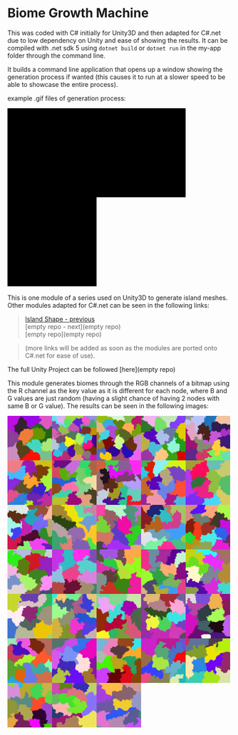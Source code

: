 # Biome Growth Machine

This was coded with C# initially for Unity3D and then adapted for C#.net due to low dependency on Unity and ease of showing the results. 
It can be compiled with .net sdk 5 using ``dotnet build`` or ``dotnet run`` in the my-app folder through the command line.

It builds a command line application that opens up a window showing the generation process if wanted (this causes it to run at a slower speed to be able to showcase the entire process).

example .gif files of generation process:


<div style="display: inline-block">
    <img style="float: left;" src="examples/gifs/005f.gif?raw=true" width="200" height="200" alt="Biome Growth Process">
    <img style="float: left;" src="examples/gifs/006f.gif?raw=true" width="200" height="200" alt="Biome Growth Process">
    <img style="float: left;" src="examples/gifs/007f.gif?raw=true" width="200" height="200" alt="Biome Growth Process">
</div>  
  
  
  
This is one module of a series used on Unity3D to generate island meshes. Other modules adapted for C#.net can be seen in the following links:
> [Island Shape - previous](https://github.com/brunorc93/islandShapeGen.net)  
> [empty repo - next](empty repo)  
> [empty repo](empty repo)  

> (more links will be added as soon as the modules are ported onto C#.net for ease of use).  

The full Unity Project can be followed [here](empty repo)  

This module generates biomes through the RGB channels of a bitmap using the R channel as the key value as it is different for each node, where B and G values are just random (having a slight chance of having 2 nodes with same B or G value). The results can be seen in the following images:

<div style="display: inline-block">
  <img style="float: left;" src="examples/000_.png?raw=true" width="100" height="100" alt="Example of grown biomes">
  <img style="float: left;" src="examples/001_.png?raw=true" width="100" height="100" alt="Example of grown biomes">
  <img style="float: left;" src="examples/002_.png?raw=true" width="100" height="100" alt="Example of grown biomes">
  <img style="float: left;" src="examples/003_.png?raw=true" width="100" height="100" alt="Example of grown biomes">
  <img style="float: left;" src="examples/004_.png?raw=true" width="100" height="100" alt="Example of grown biomes">
  <img style="float: left;" src="examples/005_.png?raw=true" width="100" height="100" alt="Example of grown biomes">
  <img style="float: left;" src="examples/006_.png?raw=true" width="100" height="100" alt="Example of grown biomes">
  <img style="float: left;" src="examples/007_.png?raw=true" width="100" height="100" alt="Example of grown biomes">
  <img style="float: left;" src="examples/008_.png?raw=true" width="100" height="100" alt="Example of grown biomes">
  <img style="float: left;" src="examples/009_.png?raw=true" width="100" height="100" alt="Example of grown biomes">
  <img style="float: left;" src="examples/010_.png?raw=true" width="100" height="100" alt="Example of grown biomes">
  <img style="float: left;" src="examples/011_.png?raw=true" width="100" height="100" alt="Example of grown biomes">
  <img style="float: left;" src="examples/012_.png?raw=true" width="100" height="100" alt="Example of grown biomes">
  <img style="float: left;" src="examples/013_.png?raw=true" width="100" height="100" alt="Example of grown biomes">
  <img style="float: left;" src="examples/014_.png?raw=true" width="100" height="100" alt="Example of grown biomes">
  <img style="float: left;" src="examples/015_.png?raw=true" width="100" height="100" alt="Example of grown biomes">
  <img style="float: left;" src="examples/016_.png?raw=true" width="100" height="100" alt="Example of grown biomes">
  <img style="float: left;" src="examples/017_.png?raw=true" width="100" height="100" alt="Example of grown biomes">
  <img style="float: left;" src="examples/018_.png?raw=true" width="100" height="100" alt="Example of grown biomes">
  <img style="float: left;" src="examples/019_.png?raw=true" width="100" height="100" alt="Example of grown biomes">
  <img style="float: left;" src="examples/020_.png?raw=true" width="100" height="100" alt="Example of grown biomes">
  <img style="float: left;" src="examples/021_.png?raw=true" width="100" height="100" alt="Example of grown biomes">
  <img style="float: left;" src="examples/022_.png?raw=true" width="100" height="100" alt="Example of grown biomes">
  <img style="float: left;" src="examples/023_.png?raw=true" width="100" height="100" alt="Example of grown biomes">
  <img style="float: left;" src="examples/024_.png?raw=true" width="100" height="100" alt="Example of grown biomes">
  <img style="float: left;" src="examples/025_.png?raw=true" width="100" height="100" alt="Example of grown biomes">
  <img style="float: left;" src="examples/026_.png?raw=true" width="100" height="100" alt="Example of grown biomes">
  <img style="float: left;" src="examples/027_.png?raw=true" width="100" height="100" alt="Example of grown biomes">
  <img style="float: left;" src="examples/028_.png?raw=true" width="100" height="100" alt="Example of grown biomes">
  <img style="float: left;" src="examples/029_.png?raw=true" width="100" height="100" alt="Example of grown biomes">
  <img style="float: left;" src="examples/030_.png?raw=true" width="100" height="100" alt="Example of grown biomes">
  <img style="float: left;" src="examples/031_.png?raw=true" width="100" height="100" alt="Example of grown biomes">
  <img style="float: left;" src="examples/032_.png?raw=true" width="100" height="100" alt="Example of grown biomes">
</div>
